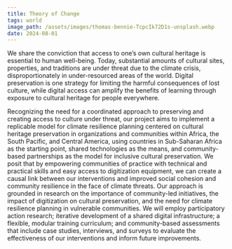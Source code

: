 ```yaml
---
title: Theory of Change
tags: world
image_path: /assets/images/thomas-bennie-TcpcIk72D1s-unsplash.webp
date: 2024-08-01
---
```


We share the conviction that access to one’s own cultural heritage is essential to human well-being. Today, substantial amounts of cultural sites, properties, and traditions are under threat due to the climate crisis, disproportionately in under-resourced areas of the world. Digital preservation is one strategy for limiting the harmful consequences of lost culture, while digital access can amplify the benefits of learning through exposure to cultural heritage for people everywhere.

Recognizing the need for a coordinated approach to preserving and creating access to culture under threat, our project aims to implement a replicable model for climate resilience planning centered on cultural heritage preservation in organizations and communities within Africa, the South Pacific, and Central America, using countries in Sub-Saharan Africa as the starting point, shared technologies as the means, and community-based partnerships as the model for inclusive cultural preservation. We posit that by empowering communities of practice with technical and practical skills and easy access to digitization equipment, we can create a causal link between our interventions and improved social cohesion and community resilience in the face of climate threats. Our approach is grounded in research on the importance of community-led initiatives, the impact of digitization on cultural preservation, and the need for climate resilience planning in vulnerable communities. We will employ participatory action research; iterative development of a shared digital infrastructure; a flexible, modular training curriculum; and community-based assessments that include case studies, interviews, and surveys to evaluate the effectiveness of our interventions and inform future improvements. 

